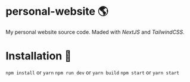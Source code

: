 # personal-website 🌎

My personal website source code. Maded with *NextJS* and *TailwindCSS*. 

# Installation 🔨

`npm install` or `yarn`
`npm run dev` or `yarn build`
`npm start` or `yarn start`
    
